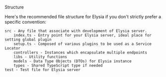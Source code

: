 Structure

Here's the recommended file structure for Elysia if you don't strictly prefer a specific convention:

    src - Any file that associate with development of Elysia server.
        index.ts - Entry point for your Elysia server, ideal place for setting global plugin
        setup.ts - Composed of various plugins to be used as a Service Locator
        controllers - Instances which encapsulate multiple endpoints
        libs - Utility functions
        models - Data Type Objects (DTOs) for Elysia instance
        types - Shared TypeScript type if needed
    test - Test file for Elysia server